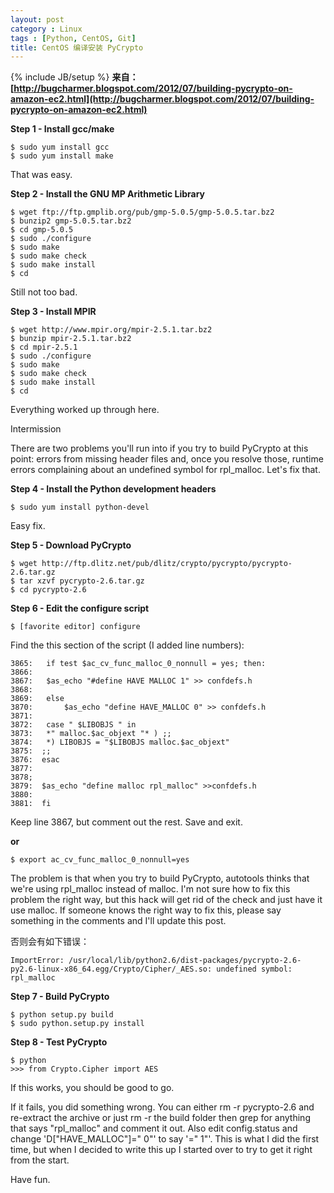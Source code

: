 ```yaml
---
layout: post
category : Linux
tags : [Python, CentOS, Git]
title: CentOS 编译安装 PyCrypto
---
```

{% include JB/setup %}
**来自：[http://bugcharmer.blogspot.com/2012/07/building-pycrypto-on-amazon-ec2.html](http://bugcharmer.blogspot.com/2012/07/building-pycrypto-on-amazon-ec2.html)**

**Step 1 - Install gcc/make**

	$ sudo yum install gcc
	$ sudo yum install make

That was easy.

**Step 2 - Install the GNU MP Arithmetic Library**

	$ wget ftp://ftp.gmplib.org/pub/gmp-5.0.5/gmp-5.0.5.tar.bz2
	$ bunzip2 gmp-5.0.5.tar.bz2
	$ cd gmp-5.0.5
	$ sudo ./configure
	$ sudo make
	$ sudo make check
	$ sudo make install
	$ cd 

Still not too bad.

**Step 3 - Install MPIR**

	$ wget http://www.mpir.org/mpir-2.5.1.tar.bz2
	$ bunzip mpir-2.5.1.tar.bz2
	$ cd mpir-2.5.1
	$ sudo ./configure
	$ sudo make
	$ sudo make check
	$ sudo make install 
	$ cd

Everything worked up through here.

Intermission

There are two problems you'll run into if you try to build PyCrypto at this point: errors from missing header files and, once you resolve those, runtime errors complaining about an undefined symbol for rpl_malloc.  Let's fix that.

**Step 4 - Install the Python development headers**

	$ sudo yum install python-devel

Easy fix.

**Step 5 - Download PyCrypto**

	$ wget http://ftp.dlitz.net/pub/dlitz/crypto/pycrypto/pycrypto-2.6.tar.gz 
	$ tar xzvf pycrypto-2.6.tar.gz
	$ cd pycrypto-2.6

**Step 6 - Edit the configure script**

	$ [favorite editor] configure

Find the this section of the script (I added line numbers):

	3865:   if test $ac_cv_func_malloc_0_nonnull = yes; then:
	3866:  
	3867:   $as_echo "#define HAVE MALLOC 1" >> confdefs.h
	3868:  
	3869:   else
	3870:       $as_echo "define HAVE_MALLOC 0" >> confdefs.h
	3871: 
	3872:   case " $LIBOBJS " in
	3873:   *" malloc.$ac_objext "* ) ;;
	3874:   *) LIBOBJS = "$LIBOBJS malloc.$ac_objext"
	3875:  ;;
	3876:  esac
	3877:
	3878; 
	3879:  $as_echo "define malloc rpl_malloc" >>confdefs.h
	3880:
	3881:  fi
  
Keep line 3867, but comment out the rest.  Save and exit.

**or**

	$ export ac_cv_func_malloc_0_nonnull=yes

The problem is that when you try to build PyCrypto, autotools thinks that we're using rpl_malloc instead of malloc.  I'm not sure how to fix this problem the right way, but this hack will get rid of the check and just have it use malloc.  If someone knows the right way to fix this, please say something in the comments and I'll update this post.

否则会有如下错误：

	ImportError: /usr/local/lib/python2.6/dist-packages/pycrypto-2.6-py2.6-linux-x86_64.egg/Crypto/Cipher/_AES.so: undefined symbol: rpl_malloc

**Step 7 - Build PyCrypto**

	$ python setup.py build
	$ sudo python.setup.py install

**Step 8 - Test PyCrypto**

	$ python
	>>> from Crypto.Cipher import AES

If this works, you should be good to go.

If it fails, you did something wrong.  You can either rm -r pycrypto-2.6 and re-extract the archive or just rm -r the build folder then grep for anything that says "rpl_malloc" and comment it out.  Also edit config.status and change 'D["HAVE_MALLOC"]=" 0"' to say '=" 1"'.  This is what I did the first time, but when I decided to write this up I started over to try to get it right from the start.

Have fun.